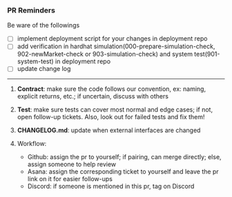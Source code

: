 ### PR Reminders

Be ware of the followings

- [ ] implement deployment script for your changes in deployment repo
- [ ] add verification in hardhat simulation(000-prepare-simulation-check, 902-newMarket-check or 903-simulation-check) and system test(901-system-test) in deployment repo
- [ ] update change log
 
---

1. **Contract**: make sure the code follows our convention, ex: naming, explicit returns, etc.; if uncertain, discuss with others

2. **Test**: make sure tests can cover most normal and edge cases; if not, open follow-up tickets. Also, look out for failed tests and fix them!

3. **CHANGELOG.md**: update when external interfaces are changed

4. Workflow: 
    - Github: assign the pr to yourself; if pairing, can merge directly; else, assign someone to help review
    - Asana: assign the corresponding ticket to yourself and leave the pr link on it for easier follow-ups
    - Discord: if someone is mentioned in this pr, tag on Discord